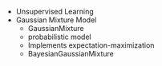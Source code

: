* Unsupervised Learning
* Gaussian Mixture Model
  * GaussianMixture 
   * probabilistic model
   * Implements expectation-maximization 
  * BayesianGaussianMixture

